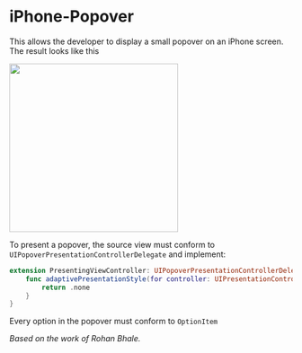 # iPhone-Popover
This allows the developer to display a small popover on an iPhone screen.
The result looks like this

<img src="https://user-images.githubusercontent.com/78765245/113518763-97373280-9588-11eb-95ed-5073a8a3a210.png" width="300"/>

To present a popover, the source view must conform to `UIPopoverPresentationControllerDelegate` and implement:
```swift
extension PresentingViewController: UIPopoverPresentationControllerDelegate {
    func adaptivePresentationStyle(for controller: UIPresentationController) -> UIModalPresentationStyle {
        return .none
    }
}
```

Every option in the popover must conform to `OptionItem`

*Based on the work of Rohan Bhale.*
